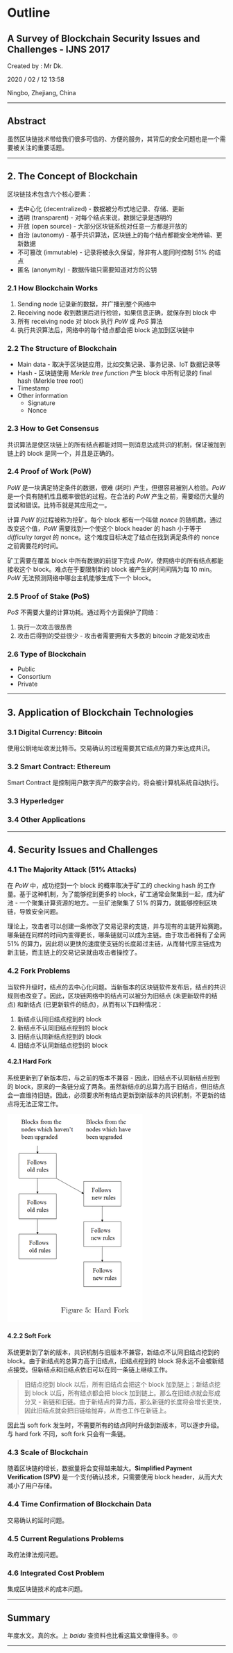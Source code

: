 # Outline

## A Survey of Blockchain Security Issues and Challenges - IJNS 2017

Created by : Mr Dk.

2020 / 02 / 12 13:58

Ningbo, Zhejiang, China

---

## Abstract

虽然区块链技术带给我们很多可信的、方便的服务，其背后的安全问题也是一个需要被关注的重要话题。

---

## 2. The Concept of Blockchain

区块链技术包含六个核心要素：

* 去中心化 (decentralized) - 数据被分布式地记录、存储、更新
* 透明 (transparent) - 对每个结点来说，数据记录是透明的
* 开放 (open source) - 大部分区块链系统对任意一方都是开放的
* 自治 (autonomy) - 基于共识算法，区块链上的每个结点都能安全地传输、更新数据
* 不可篡改 (immutable) - 记录将被永久保留，除非有人能同时控制 51% 的结点
* 匿名 (anonymity) - 数据传输只需要知道对方的公钥

### 2.1 How Blockchain Works

1. Sending node 记录新的数据，并广播到整个网络中
2. Receiving node 收到数据后进行检验，如果信息正确，就保存到 block 中
3. 所有 receiving node 对 block 执行 _PoW_ 或 _PoS_ 算法
4. 执行共识算法后，网络中的每个结点都会把 block 追加到区块链中

### 2.2 The Structure of Blockchain

* Main data - 取决于区块链应用，比如交集记录、事务记录、IoT 数据记录等
* Hash - 区块链使用 _Merkle tree function_ 产生 block 中所有记录的 final hash (Merkle tree root)
* Timestamp
* Other information
  * Signature
  * Nonce

### 2.3 How to Get Consensus

共识算法是使区块链上的所有结点都能对同一则消息达成共识的机制，保证被加到链上的 block 是同一个，并且是正确的。

### 2.4 Proof of Work (PoW)

_PoW_ 是一块满足特定条件的数据，很难 (耗时) 产生，但很容易被别人检验。_PoW_ 是一个具有随机性且概率很低的过程。在合法的 _PoW_ 产生之前，需要经历大量的尝试和错误。比特币就是其应用之一。

计算 _PoW_ 的过程被称为挖矿。每个 block 都有一个叫做 _nonce_ 的随机数。通过改变这个值，_PoW_ 需要找到一个使这个 block header 的 hash 小于等于 _difficulty target_ 的 nonce。这个难度目标决定了结点在找到满足条件的 nonce 之前需要花的时间。

矿工需要在覆盖 block 中所有数据的前提下完成 _PoW_，使网络中的所有结点都能接收这个 block。难点在于要限制新的 block 被产生的时间间隔为每 10 min。_PoW_ 无法预测网络中哪台主机能够生成下一个 block。

### 2.5 Proof of Stake (PoS)

_PoS_ 不需要大量的计算功耗。通过两个方面保护了网络：

1. 执行一次攻击很昂贵
2. 攻击后得到的受益很少 - 攻击者需要拥有大多数的 bitcoin 才能发动攻击

### 2.6 Type of Blockchain

* Public
* Consortium
* Private

---

## 3. Application of Blockchain Technologies

### 3.1 Digital Currency: Bitcoin

使用公钥地址收发比特币。交易确认的过程需要其它结点的算力来达成共识。

### 3.2 Smart Contract: Ethereum

Smart Contract 是控制用户数字资产的数字合约，将会被计算机系统自动执行。

### 3.3 Hyperledger

### 3.4 Other Applications

---

## 4. Security Issues and Challenges

### 4.1 The Majority Attack (51% Attacks)

在 _PoW_ 中，成功挖到一个 block 的概率取决于矿工的 checking hash 的工作量。基于这种机制，为了能够挖到更多的 block，矿工通常会聚集到一起，成为矿池 - 一个聚集计算资源的地方。一旦矿池聚集了 51% 的算力，就能够控制区块链，导致安全问题。

理论上，攻击者可以创建一条修改了交易记录的支链，并与现有的主链开始赛跑。哪条链在同样的时间内变得更长，哪条链就可以成为主链。由于攻击者拥有了全网 51% 的算力，因此将以更快的速度使支链的长度超过主链，从而替代原主链成为新主链，而主链上的交易记录就由攻击者操控了。

### 4.2 Fork Problems

当软件升级时，结点的去中心化问题。当新版本的区块链软件发布后，结点的共识规则也改变了。因此，区块链网络中的结点可以被分为旧结点 (未更新软件的结点) 和新结点 (已更新软件的结点)，从而有以下四种情况：

1. 新结点认同旧结点挖到的 block
2. 新结点不认同旧结点挖到的 block
3. 旧结点认同新结点挖到的 block
4. 旧结点不认同新结点挖到的 block

#### 4.2.1 Hard Fork

系统更新到了新版本后，与之前的版本不兼容 - 因此，旧结点不认同新结点挖到的 block，原来的一条链分成了两条。虽然新结点的总算力高于旧结点，但旧结点会一直维持旧链。因此，必须要求所有结点更新到新版本的共识机制，不更新的结点将无法正常工作。

<img src="../../img/hard-fork.png" alt="hard-fork" style="zoom: 50%;" />

#### 4.2.2 Soft Fork

系统更新到了新的版本，共识机制与旧版本不兼容，新结点不认同旧结点挖到的 block。由于新结点的总算力高于旧结点，旧结点挖到的 block 将永远不会被新结点接受。但新结点和旧结点依旧可以在同一条链上继续工作。

> 旧结点挖到 block 以后，所有旧结点会把这个 block 加到链上；新结点挖到 block 以后，所有结点都会把 block 加到链上。那么在旧结点就会形成分叉 - 新链和旧链。由于新结点的算力高，那么新链的长度将会增长更快，因此旧结点就会把旧链给抛弃，从而也工作在新链上。

因此当 soft fork 发生时，不需要所有的结点同时升级到新版本，可以逐步升级。与 hard fork 不同，soft fork 只会有一条链。

### 4.3 Scale of Blockchain

随着区块链的增长，数据量将会变得越来越大。__Simplified Payment Verification (SPV)__ 是一个支付确认技术，只需要使用 block header，从而大大减小了用户存储。

### 4.4 Time Confirmation of Blockchain Data

交易确认的延时问题。

### 4.5 Current Regulations Problems

政府法律法规问题。

### 4.6 Integrated Cost Problem

集成区块链技术的成本问题。

---

## Summary

年度水文。真的水。上 _baidu_ 查资料也比看这篇文章懂得多。🙄

---

